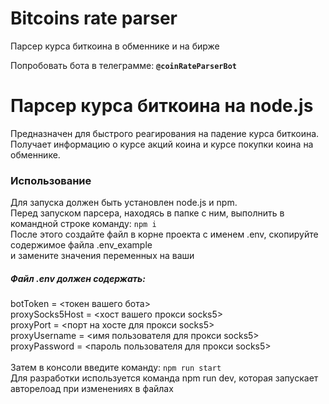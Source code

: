 # Bitcoins rate parser
Парсер курса биткоина в обменнике и на бирже

Попробовать бота в телеграмме: <code>**@coinRateParserBot**</code>

# Парсер курса биткоина на node.js
Предназначен для быстрого реагирования на падение курса биткоина.
<br />
Получает информацию о курсе акций коина и курсе покупки коина на обменнике.

### Использование
Для запуска должен быть установлен node.js и npm.
<br />
Перед запуском парсера, находясь в папке с ним, выполнить в командной строке команду: <code>npm i</code>
<br />
После этого создайте файл в корне проекта с именем .env, скопируйте cодержимое файла .env_example
<br />
и замените значения переменных на ваши
<br />
##### Файл .env должен содержать:
botToken = <токен вашего бота>
<br />
proxySocks5Host = <хост вашего прокси socks5>
<br />
proxyPort = <порт на хосте для прокси socks5>
<br />
proxyUsername = <имя пользователя для прокси socks5>
<br />
proxyPassword = <пароль пользователя для прокси socks5>
<br />
<br />
Затем в консоли введите команду: <code>npm run start</code>
<br />
Для разработки используется команда npm run dev, которая запускает авторелоад при изменениях в файлах
